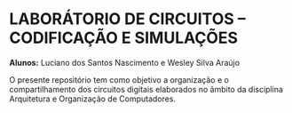 
# LABORÁTORIO DE CIRCUITOS – CODIFICAÇÃO E SIMULAÇÕES


**Alunos:** Luciano dos Santos Nascimento e Wesley Silva Araújo

O presente repositório tem como objetivo a organização e o compartilhamento dos circuitos digitais elaborados no âmbito da disciplina Arquitetura e Organização de Computadores.


